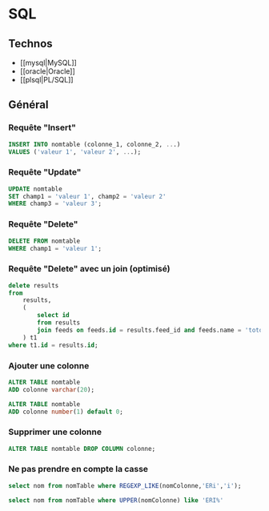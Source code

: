 # SQL

## Technos
  * [[mysql|MySQL]]
  * [[oracle|Oracle]]
  * [[plsql|PL/SQL]]
## Général


### Requête "Insert"
```sql
INSERT INTO nomtable (colonne_1, colonne_2, ...)
VALUES ('valeur 1', 'valeur 2', ...);
```

### Requête "Update"
```sql
UPDATE nomtable
SET champ1 = 'valeur 1', champ2 = 'valeur 2'
WHERE champ3 = 'valeur 3';
```

### Requête "Delete"
```sql
DELETE FROM nomtable 
WHERE champ1 = 'valeur 1';
```

### Requête "Delete" avec un join (optimisé)
```sql
delete results
from
    results,
    (
        select id
        from results
        join feeds on feeds.id = results.feed_id and feeds.name = 'toto'
    ) t1
where t1.id = results.id;
```

### Ajouter une colonne
```sql
ALTER TABLE nomtable
ADD colonne varchar(20);

ALTER TABLE nomtable
ADD colonne number(1) default 0;
```

### Supprimer une colonne
```sql
ALTER TABLE nomtable DROP COLUMN colonne;
```

### Ne pas prendre en compte la casse
```sql
select nom from nomTable where REGEXP_LIKE(nomColonne,'ERi','i');

select nom from nomTable where UPPER(nomColonne) like 'ERI%'
```
